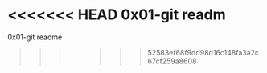 <<<<<<< HEAD
0x01-git readm
=======
0x01-git readme
>>>>>>> 52583ef68f9dd98d16c148fa3a2c67cf259a8608
